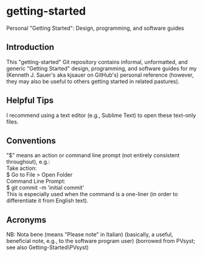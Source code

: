 # getting-started
Personal "Getting Started": Design, programming, and software guides

## Introduction
This "getting-started" Git repository contains informal, unformatted, and generic "Getting Started" design, programming, and software guides for my (Kenneth J. Sauer's aka kjsauer on GitHub's) personal reference (however, they may also be useful to others getting started in related pastures).

## Helpful Tips
I recommend using a text editor (e.g., Sublime Text) to open these text-only files.

## Conventions
"$" means an action or command line prompt (not entirely consistent throughout), e.g.:  
Take action:  
$ Go to File > Open Folder  
Command Line Prompt:  
$ git commit -m 'initial commit'  
This is especially used when the command is a one-liner (in order to differentiate it from English text).

## Acronyms
NB: Nota bene (means "Please note" in Italian) (basically, a useful, beneficial note, e.g., to the software program user) (borrowed from PVsyst; see also Getting-Started\PVsyst)